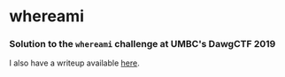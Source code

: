 # whereami
### Solution to the `whereami` challenge at UMBC's DawgCTF 2019

I also have a writeup available [here](https://ass.is/2019-03-27/dawgctf2019-where-am-i/).
